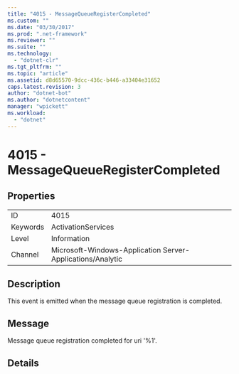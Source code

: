 ```yaml
---
title: "4015 - MessageQueueRegisterCompleted"
ms.custom: ""
ms.date: "03/30/2017"
ms.prod: ".net-framework"
ms.reviewer: ""
ms.suite: ""
ms.technology: 
  - "dotnet-clr"
ms.tgt_pltfrm: ""
ms.topic: "article"
ms.assetid: d8d65570-9dcc-436c-b446-a33404e31652
caps.latest.revision: 3
author: "dotnet-bot"
ms.author: "dotnetcontent"
manager: "wpickett"
ms.workload: 
  - "dotnet"
---
```

# 4015 - MessageQueueRegisterCompleted
## Properties  
  
|||  
|-|-|  
|ID|4015|  
|Keywords|ActivationServices|  
|Level|Information|  
|Channel|Microsoft-Windows-Application Server-Applications/Analytic|  
  
## Description  
 This event is emitted when the message queue registration is completed.  
  
## Message  
 Message queue registration completed for uri '%1'.  
  
## Details
